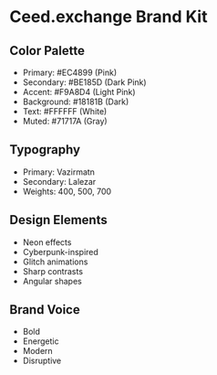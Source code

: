 # Ceed.exchange Brand Kit

## Color Palette
- Primary: #EC4899 (Pink)
- Secondary: #BE185D (Dark Pink)
- Accent: #F9A8D4 (Light Pink)
- Background: #18181B (Dark)
- Text: #FFFFFF (White)
- Muted: #71717A (Gray)

## Typography
- Primary: Vazirmatn
- Secondary: Lalezar
- Weights: 400, 500, 700

## Design Elements
- Neon effects
- Cyberpunk-inspired
- Glitch animations
- Sharp contrasts
- Angular shapes

## Brand Voice
- Bold
- Energetic
- Modern
- Disruptive
